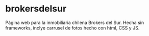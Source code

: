 # brokersdelsur

Página web para la inmobiliaria chilena Brokers del Sur. Hecha sin frameworks, inclye carrusel de fotos hecho con html, CSS y JS.
